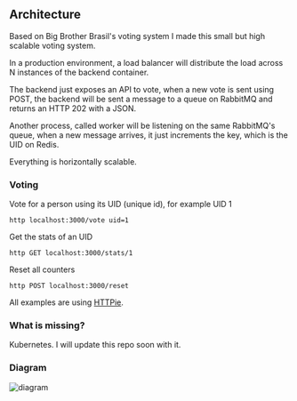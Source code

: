 ## Architecture

Based on Big Brother Brasil's voting system I made this small but high scalable voting system.

In a production environment, a load balancer will distribute the load across N instances of the backend container.

The backend just exposes an API to vote, when a new vote is sent using POST, the backend will be sent a message to a queue on RabbitMQ and returns an HTTP 202 with a JSON.

Another process, called worker will be listening on the same RabbitMQ's queue, when a new message arrives, it just increments the key, which is the UID on Redis.

Everything is horizontally scalable.

### Voting

Vote for a person using its UID (unique id), for example UID 1

``` shell
http localhost:3000/vote uid=1
```

Get the stats of an UID

``` shell
http GET localhost:3000/stats/1
```

Reset all counters

``` shell
http POST localhost:3000/reset
```

All examples are using [HTTPie](https://httpie.io/).

### What is missing?

Kubernetes. I will update this repo soon with it.

### Diagram

![diagram](../docs/diagram.png?raw=true)
